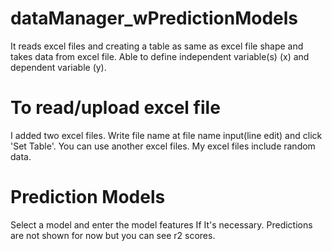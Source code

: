 # dataManager_wPredictionModels
It reads excel files and creating a table as same as excel file shape and takes data from excel file. Able to define independent variable(s) (x) and dependent variable (y).

# To read/upload excel file
I added two excel files. Write file name at file name input(line edit) and click 'Set Table'.
You can use another excel files. My excel files include random data.

# Prediction Models
Select a model and enter the model features If It's necessary. Predictions are not shown for now but you can see r2 scores.
